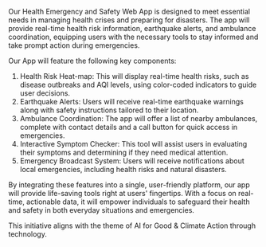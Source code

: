 Our Health Emergency and Safety Web App is designed to meet essential needs in managing health crises and preparing for disasters. The app will provide real-time health risk information, earthquake alerts, and ambulance coordination, equipping users with the necessary tools to stay informed and take prompt action during emergencies.

Our App will feature the following key components:
1. Health Risk Heat-map: This will display real-time health risks, such as disease outbreaks and AQI levels, using color-coded indicators to guide user decisions.
2. Earthquake Alerts: Users will receive real-time earthquake warnings along with safety instructions tailored to their location.
3. Ambulance Coordination: The app will offer a list of nearby ambulances, complete with contact details and a call button for quick access in emergencies.
4. Interactive Symptom Checker: This tool will assist users in evaluating their symptoms and determining if they need medical attention.
5. Emergency Broadcast System: Users will receive notifications about local emergencies, including health risks and natural disasters.

By integrating these features into a single, user-friendly platform, our app will provide life-saving tools right at users' fingertips. With a focus on real-time, actionable data, it will empower individuals to safeguard their health and safety in both everyday situations and emergencies.

This initiative aligns with the theme of AI for Good & Climate Action through technology.